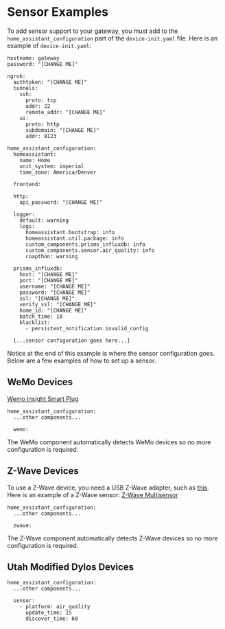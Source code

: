 # Sensor Examples

To add sensor support to your gateway, you must add to the `home_assistant_configuration` part of the `device-init.yaml` file. Here is an example of `device-init.yaml`:


```
hostname: gateway
password: "[CHANGE ME]"

ngrok:
  authtoken: "[CHANGE ME]"
  tunnels:
    ssh:
      proto: tcp
      addr: 22
      remote_addr: "[CHANGE ME]"
    ui:
      proto: http
      subdomain: "[CHANGE ME]"
      addr: 8123

home_assistant_configuration:
  homeassistant:
    name: Home
    unit_system: imperial
    time_zone: America/Denver

  frontend:

  http:
    api_password: "[CHANGE ME]"

  logger:
    default: warning
    logs:
      homeassistant.bootstrap: info
      homeassistant.util.package: info
      custom_components.prisms_influxdb: info
      custom_components.sensor.air_quality: info
      coapthon: warning

  prisms_influxdb:
    host: "[CHANGE ME]"
    port: "[CHANGE ME]"
    username: "[CHANGE ME]"
    password: "[CHANGE ME]"
    ssl: "[CHANGE ME]"
    verify_ssl: "[CHANGE ME]"
    home_id: "[CHANGE ME]"
    batch_time: 10
    blacklist:
      - persistent_notification.invalid_config

  [...sensor configuration goes here...]

```

Notice at the end of this example is where the sensor configuration goes. Below are a few examples of how to set up a sensor.


## WeMo Devices

[Wemo Insight Smart Plug](http://www.belkin.com/us/p/P-F7C029/)

```
home_assistant_configuration:
  ...other components...

  wemo:
```

The WeMo component automatically detects WeMo devices so no more configuration is required.


## Z-Wave Devices

To use a Z-Wave device, you need a USB Z-Wave adapter, such as [this](https://www.amazon.com/Aeotec-Aeon-Labs-ZW090-Stick/dp/B00X0AWA6E/ref=sr_1_3?ie=UTF8&qid=1494883458&sr=8-3&keywords=aeotec). Here is an example of a Z-Wave sensor: [Z-Wave Multisensor](https://www.amazon.com/Aeotec-Aeon-Labs-ZW100-Multisensor/dp/B0151Z8ZQY/ref=sr_1_1?ie=UTF8&qid=1494883458&sr=8-1-spons&keywords=aeotec&psc=1&smid=A13BNE3P7C8THK)

```
home_assistant_configuration:
  ...other components...

  zwave:
```

The Z-Wave component automatically detects Z-Wave devices so no more configuration is required.

## Utah Modified Dylos Devices

```
home_assistant_configuration:
  ...other components...

  sensor:
    - platform: air_quality
      update_time: 15
      discover_time: 60
```
